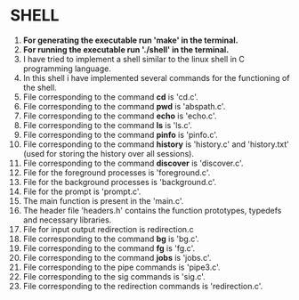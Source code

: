 # **SHELL**

1. **For generating the executable run 'make' in the terminal.**
2. **For running the executable run './shell' in the terminal.**
3. I have tried to implement a shell similar to the linux shell in C programming language.
4. In this shell i have implemented several commands for the functioning of the shell.
5. File corresponding to the command **cd** is 'cd.c'.
6. File corresponding to the command **pwd** is 'abspath.c'.
7. File corresponding to the command **echo** is 'echo.c'.
8. File corresponding to the command **ls** is 'ls.c'.
9. File corresponding to the command **pinfo** is 'pinfo.c'.
10. File corresponding to the command **history** is 'history.c' and 'history.txt' (used for storing the history over all sessions).
11. File corresponding to the command **discover** is 'discover.c'.
12. File for the foreground processes is 'foreground.c'.
13. File for the background processes is 'background.c'.
14. File for the prompt is 'prompt.c'.
15. The main function is present in the 'main.c'.
16. The header file 'headers.h' contains the function prototypes, typedefs and necessary libraries.
17. File for input output redirection is redirection.c
18. File corresponding to the command **bg** is 'bg.c'.
19. File corresponding to the command **fg** is 'fg.c'.
20. File corresponding to the command **jobs** is 'jobs.c'.
21. File corresponding to the pipe commands is 'pipe3.c'.
22. File corresponding to the sig commands is 'sig.c'.
23. File corresponding to the redirection commands is 'redirection.c'.